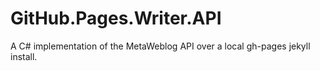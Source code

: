 # GitHub.Pages.Writer.API
 A C# implementation of the MetaWeblog API over a local gh-pages jekyll install.
